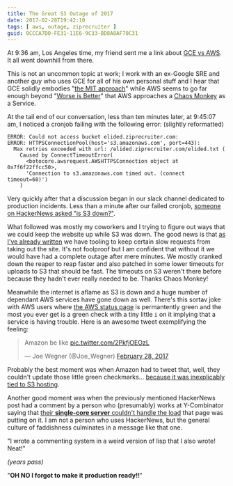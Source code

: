 ```yaml
---
title: The Great S3 Outage of 2017
date: 2017-02-28T19:42:10
tags: [ aws, outage, ziprecruiter ]
guid: 0CCCA7D0-FE31-11E6-9C33-BD8A8AF70C31
---
```

At 9:36 am, Los Angeles time, my friend sent me a link about [GCE vs
AWS](https://thehftguy.com/2016/06/15/gce-vs-aws-in-2016-why-you-should-never-use-am).
It all went downhill from there.

<!--more-->

This is not an uncommon topic at work; I work with an ex-Google SRE and another
guy who uses GCE for all of his own personal stuff and I hear that GCE solidly
embodies "[the MIT
approach](https://en.wikipedia.org/wiki/Worse_is_better#The_MIT_approach)" while
AWS seems to go far enough beyond "[Worse is
Better](https://en.wikipedia.org/wiki/Worse_is_better#Description)" that AWS
approaches a [Chaos
Monkey](https://arstechnica.com/information-technology/2012/07/netflix-attacks-own-network-with-chaos-monkey-and-now-you-can-too/)
as a Service.

At the tail end of our conversation, less than ten minutes later, at 9:45:07 am,
I noticed a cronjob failing with the following error: (slightly reformatted)

```
ERROR: Could not access bucket elided.ziprecruiter.com:
ERROR: HTTPSConnectionPool(host='s3.amazonaws.com', port=443):
  Max retries exceeded with url: /elided.ziprecruiter.com/elided.txt (
    Caused by ConnectTimeoutError(
      <botocore.awsrequest.AWSHTTPSConnection object at 0x7f6f22ffcc50>,
      'Connection to s3.amazonaws.com timed out. (connect timeout=60)')
    )
```

Very quickly after that a discussion began in our slack channel dedicated to
production incidents.  Less than a minute after our failed cronjob, [someone
on HackerNews asked "is S3
down?"](https://news.ycombinator.com/item?id=13755673).

What followed was mostly my coworkers and I trying to figure out ways that we
could keep the website up while S3 was down.  The good news is that [as I've
already
written](https://blog.afoolishmanifesto.com/posts/reap-slow-and-bloated-plack-workers/)
we have tooling to keep certain slow requests from taking out the site.  It's
not foolproof but I am confident that without it we would have had a complete
outage after mere minutes.  We mostly cranked down the reaper to reap faster and
also patched in some lower timeouts for uploads to S3 that should be fast.  The
timeouts on S3 weren't there before because they hadn't ever really needed to
be.  Thanks Chaos Monkey!

Meanwhile the internet is aflame as S3 is down and a huge number of dependant
AWS services have gone down as well.  There's this sortav joke with AWS users
where [the AWS status page](http://status.aws.amazon.com/) is permantently green
and the most you ever get is a green check with a tiny little `i` on it implying
that a service is having trouble.  Here is an awesome tweet exemplifying the
feeling:

<blockquote class="twitter-tweet" data-lang="en"><p lang="en"
dir="ltr">Amazon be like <a
href="https://t.co/2PkfjOEOzL">pic.twitter.com/2PkfjOEOzL</a></p>&mdash; Joe
Wegner (@Joe_Wegner) <a
href="https://twitter.com/Joe_Wegner/status/836659046081949697">February 28,
2017</a></blockquote>
<script async src="//platform.twitter.com/widgets.js" charset="utf-8"></script>

Probably the best moment was when Amazon had to tweet that, well, they couldn't
update those little green checkmarks... [because it was inexplicably tied to S3
hosting](https://twitter.com/awscloud/status/836656664635846656).

Another good moment was when the previously mentioned HackerNews post had a
comment by a person who (presumably) works at Y-Combinator saying that [their
**single-core server** couldn't handle the
load](https://news.ycombinator.com/item?id=13756819) that page was putting on
it.  I am not a person who uses HackerNews, but the general culture of
faddishness culminates in a message like that one.

"I wrote a commenting system in a weird version of lisp that I also wrote!
Neat!"

*(years pass)*

"**OH NO I forgot to make it production ready!!**"
